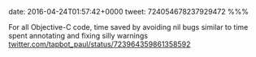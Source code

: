 date: 2016-04-24T01:57:42+0000
tweet: 724054678237929472
%%%

For all Objective-C code, time saved by avoiding nil bugs similar to time spent annotating and fixing silly warnings [twitter.com/tapbot\_paul/status/723964359861358592](https://twitter.com/tapbot_paul/status/723964359861358592)
